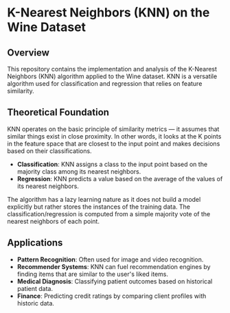 # K-Nearest Neighbors (KNN) on the Wine Dataset

## Overview

This repository contains the implementation and analysis of the K-Nearest Neighbors (KNN) algorithm applied to the Wine dataset. KNN is a versatile algorithm used for classification and regression that relies on feature similarity.

## Theoretical Foundation

KNN operates on the basic principle of similarity metrics — it assumes that similar things exist in close proximity. In other words, it looks at the K points in the feature space that are closest to the input point and makes decisions based on their classifications.

- **Classification**: KNN assigns a class to the input point based on the majority class among its nearest neighbors.
- **Regression**: KNN predicts a value based on the average of the values of its nearest neighbors.

The algorithm has a lazy learning nature as it does not build a model explicitly but rather stores the instances of the training data. The classification/regression is computed from a simple majority vote of the nearest neighbors of each point.

## Applications

- **Pattern Recognition**: Often used for image and video recognition.
- **Recommender Systems**: KNN can fuel recommendation engines by finding items that are similar to the user's liked items.
- **Medical Diagnosis**: Classifying patient outcomes based on historical patient data.
- **Finance**: Predicting credit ratings by comparing client profiles with historic data.
